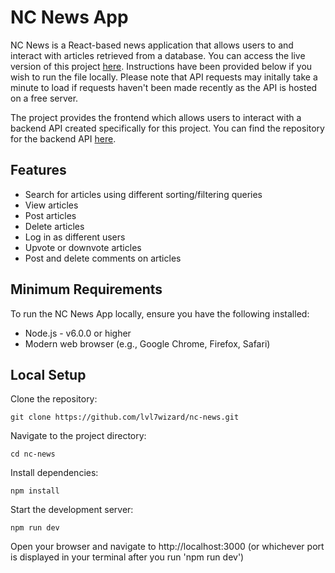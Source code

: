 # NC News App

NC News is a React-based news application that allows users to and interact with articles retrieved from a database. You can access the live version of this project [here](https://nc-news-app-dj.netlify.app/). Instructions have been provided below if you wish to run the file locally. Please note that API requests may initally take a minute to load if requests haven't been made recently as the API is hosted on a free server.  

The project provides the frontend which allows users to interact with a backend API created specifically for this project. You can find the repository for the backend API [here](https://github.com/lvl7wizard/news-api). 

## Features

- Search for articles using different sorting/filtering queries
- View articles
- Post articles
- Delete articles
- Log in as different users
- Upvote or downvote articles
- Post and delete comments on articles

## Minimum Requirements

To run the NC News App locally, ensure you have the following installed:
- Node.js - v6.0.0 or higher
- Modern web browser (e.g., Google Chrome, Firefox, Safari)

## Local Setup
Clone the repository:
```
git clone https://github.com/lvl7wizard/nc-news.git
```
Navigate to the project directory:
```
cd nc-news
```
Install dependencies:
```
npm install
```
Start the development server:
```
npm run dev
```
Open your browser and navigate to http://localhost:3000 (or whichever port is displayed in your terminal after you run 'npm run dev')

